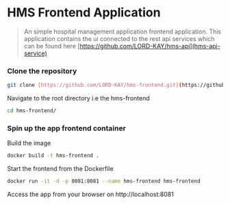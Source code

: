 
# HMS Frontend Application
> An simple hospital management application frontend application.
> This application contains the ui connected to the rest api services which can be found here [https://github.com/LORD-KAY/hms-api](hms-api-service)

### Clone the repository
```bash
git clone [https://github.com/LORD-KAY/hms-frontend.git](https://github.com/LORD-KAY/hms-frontend.git)
```

Navigate to the root directory i.e the hms-frontend
```bash
cd hms-frontend/
```

### Spin up the app frontend container
Build the image
```bash
docker build -t hms-frontend .
```
Start the frontend from the Dockerfile
```bash
docker run -it -d -p 8081:8081 --name hms-frontend hms-frontend
```
Access the app from your browser on http://localhost:8081

